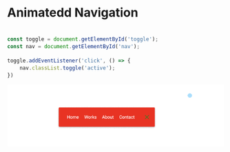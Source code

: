 # Animatedd Navigation

```javascript

const toggle = document.getElementById('toggle');
const nav = document.getElementById('nav');

toggle.addEventListener('click', () => {
    nav.classList.toggle('active');
})

```

          
<img src='https://github.com/MityaKimchanskii/HTML_CSS_JavaScript/blob/main/14-Animated-Navigation/14.gif' title='Video Walkthrough' width='' alt='Video Walkthrough' />


 
    


